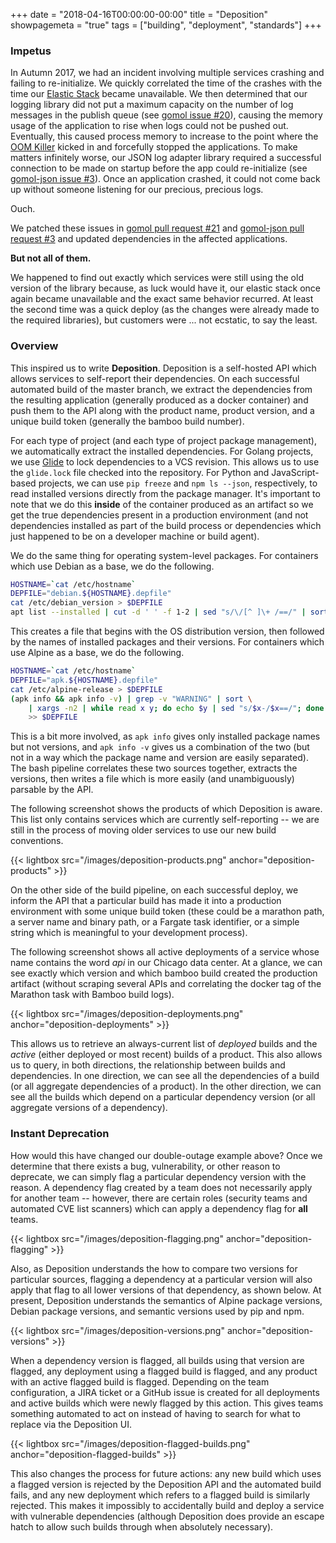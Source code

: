 +++
date = "2018-04-16T00:00:00-00:00"
title = "Deposition"
showpagemeta = "true"
tags = ["building", "deployment", "standards"]
+++

### Impetus

In Autumn 2017, we had an incident involving multiple services crashing and failing to re-initialize. We quickly correlated the time of the crashes with the time our [Elastic Stack](https://www.elastic.co/products) became unavailable. We then determined that our logging library did not put a maximum capacity on the number of log messages in the publish queue (see [gomol issue #20](https://github.com/aphistic/gomol/issues/20)), causing the memory usage of the application to rise when logs could not be pushed out. Eventually, this caused process memory to increase to the point where the [OOM Killer](https://en.wikipedia.org/wiki/Out_of_memory#Out_of_memory_management) kicked in and forcefully stopped the applications. To make matters infinitely worse, our JSON log adapter library required a successful connection to be made on startup before the app could re-initialize (see [gomol-json issue #3](https://github.com/aphistic/gomol-json/issues/3)). Once an application crashed, it could not come back up without someone listening for our precious, precious logs.

Ouch.

We patched these issues in [gomol pull request #21](https://github.com/aphistic/gomol/pull/21/files) and [gomol-json pull request #3](https://github.com/aphistic/gomol-json/pull/5/file) and updated dependencies in the affected applications.

**But not all of them.**

We happened to find out exactly which services were still using the old version of the library because, as luck would have it, our elastic stack once again became unavailable and the exact same behavior recurred. At least the second time was a quick deploy (as the changes were already made to the required libraries), but customers were ... not ecstatic, to say the least.

### Overview

This inspired us to write **Deposition**. Deposition is a self-hosted API which allows services to self-report their dependencies. On each successful automated build of the master branch, we extract the dependencies from the resulting application (generally produced as a docker container) and push them to the API along with the product name, product version, and a unique build token (generally the bamboo build number).

For each type of project (and each type of project package management), we automatically extract the installed dependencies. For Golang projects, we use [Glide](https://glide.sh/) to lock dependencies to a VCS revision. This allows us to use the `glide.lock` file checked into the repository. For Python and JavaScript-based projects, we can use `pip freeze` and `npm ls --json`, respectively, to read installed versions directly from the package manager. It's important to note that we do this **inside** of the container produced as an artifact so we get the true dependencies present in a production environment (and not dependencies installed as part of the build process or dependencies which just happened to be on a developer machine or build agent).

We do the same thing for operating system-level packages. For containers which use Debian as a base, we do the following.

```bash
HOSTNAME=`cat /etc/hostname`
DEPFILE="debian.${HOSTNAME}.depfile"
cat /etc/debian_version > $DEPFILE
apt list --installed | cut -d ' ' -f 1-2 | sed "s/\/[^ ]\+ /==/" | sort >> $DEPFILE
```

This creates a file that begins with the OS distribution version, then followed by the names of installed packages and their versions. For containers which use Alpine as a base, we do the following.

```bash
HOSTNAME=`cat /etc/hostname`
DEPFILE="apk.${HOSTNAME}.depfile"
cat /etc/alpine-release > $DEPFILE
(apk info && apk info -v) | grep -v "WARNING" | sort \
    | xargs -n2 | while read x y; do echo $y | sed "s/$x-/$x==/"; done \
    >> $DEPFILE
```

This is a bit more involved, as `apk info` gives only installed package names but not versions, and `apk info -v` gives us a combination of the two (but not in a way which the package name and version are easily separated). The bash pipeline correlates these two sources together, extracts the versions, then writes a file which is more easily (and unambiguously) parsable by the API.

The following screenshot shows the products of which Deposition is aware. This list only contains services which are currently self-reporting -- we are still in the process of moving older services to use our new build conventions.

{{< lightbox src="/images/deposition-products.png" anchor="deposition-products" >}}

On the other side of the build pipeline, on each successful deploy, we inform the API that a particular build has made it into a production environment with some unique build token (these could be a marathon path, a server name and binary path, or a Fargate task identifier, or a simple string which is meaningful to your development process).

The following screenshot shows all active deployments of a service whose name contains the word *api* in our Chicago data center. At a glance, we can see exactly which version and which bamboo build created the production artifact (without scraping several APIs and correlating the docker tag of the Marathon task with Bamboo build logs).

{{< lightbox src="/images/deposition-deployments.png" anchor="deposition-deployments" >}}

This allows us to retrieve an always-current list of *deployed* builds and the *active* (either deployed or most recent) builds of a product. This also allows us to query, in both directions, the relationship between builds and dependencies. In one direction, we can see all the dependencies of a build (or all aggregate dependencies of a product). In the other direction, we can see all the builds which depend on a particular dependency version (or all aggregate versions of a dependency).

### Instant Deprecation

How would this have changed our double-outage example above? Once we determine that there exists a bug, vulnerability, or other reason to deprecate, we can simply flag a particular dependency version with the reason. A dependency flag created by a team does not necessarily apply for another team -- however, there are certain roles (security teams and automated CVE list scanners) which can apply a dependency flag for **all** teams.

{{< lightbox src="/images/deposition-flagging.png" anchor="deposition-flagging" >}}

Also, as Deposition understands the how to compare two versions for particular sources, flagging a dependency at a particular version will also apply that flag to all lower versions of that dependency, as shown below. At present, Deposition understands the semantics of Alpine package versions, Debian package versions, and semantic versions used by pip and npm.

{{< lightbox src="/images/deposition-versions.png" anchor="deposition-versions" >}}

When a dependency version is flagged, all builds using that version are flagged, any deployment using a flagged build is flagged, and any product with an active flagged build is flagged. Depending on the team configuration, a JIRA ticket or a GitHub issue is created for all deployments and active builds which were newly flagged by this action. This gives teams something automated to act on instead of having to search for what to replace via the Deposition UI.

{{< lightbox src="/images/deposition-flagged-builds.png" anchor="deposition-flagged-builds" >}}

This also changes the process for future actions: any new build which uses a flagged version is rejected by the Deposition API and the automated build fails, and any new deployment which refers to a flagged build is similarly rejected. This makes it impossibly to accidentally build and deploy a service with vulnerable dependencies (although Deposition does provide an escape hatch to allow such builds through when absolutely necessary).
